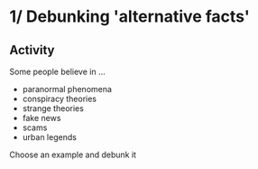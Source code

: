 # 1/ Debunking 'alternative facts'

## Activity

Some people believe in …

* paranormal phenomena
* conspiracy theories
* strange theories
* fake news
* scams
* urban legends

Choose an example and debunk it